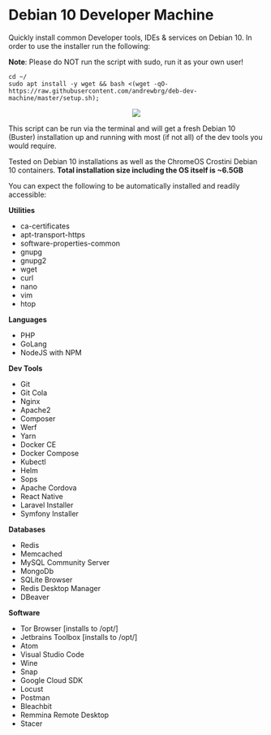# Debian 10 Developer Machine
Quickly install common Developer tools, IDEs &amp; services on Debian 10. In order to use the installer run the following:

__Note__: Please do NOT run the script with sudo, run it as your own user!

```
cd ~/
sudo apt install -y wget && bash <(wget -qO- https://raw.githubusercontent.com/andrewbrg/deb-dev-machine/master/setup.sh);
```

<p align="center">
  <img src="https://i.ibb.co/FmTqMVN/Screenshot-2021-06-17-21-12-09.png" />
</p>

This script can be run via the terminal and will get a fresh Debian 10 (Buster) installation up and running with most (if not all) of the dev tools you would require.

Tested on Debian 10 installations as well as the ChromeOS Crostini Debian 10 containers. **Total installation size including the OS itself is ~6.5GB**

You can expect the following to be automatically installed and readily accessible:

**Utilities**
- ca-certificates
- apt-transport-https
- software-properties-common
- gnupg
- gnupg2
- wget
- curl
- nano
- vim
- htop

**Languages**
- PHP
- GoLang
- NodeJS with NPM

**Dev Tools**
- Git
- Git Cola
- Nginx
- Apache2
- Composer
- Werf
- Yarn
- Docker CE
- Docker Compose
- Kubectl
- Helm
- Sops
- Apache Cordova
- React Native
- Laravel Installer
- Symfony Installer

**Databases**
- Redis
- Memcached
- MySQL Community Server
- MongoDb
- SQLite Browser
- Redis Desktop Manager
- DBeaver

**Software**
- Tor Browser [installs to /opt/]
- Jetbrains Toolbox [installs to /opt/]
- Atom
- Visual Studio Code
- Wine
- Snap
- Google Cloud SDK
- Locust
- Postman
- Bleachbit
- Remmina Remote Desktop
- Stacer
